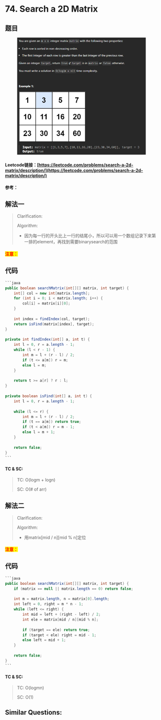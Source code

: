 # 74. Search a 2D Matrix

## 题目

<figure><img src=".gitbook/assets/image.png" alt=""><figcaption></figcaption></figure>

#### Leetcode链接：[https://leetcode.com/problems/search-a-2d-matrix/description/](https://leetcode.com/problems/search-a-2d-matrix/description/)

#### 参考：

## 解法一

> Clarification:&#x20;
>
> Algorithm:&#x20;
>
> * 因为每一行的开头比上一行的结尾小，所以可以用一个数组记录下来第一排的element，再找到需要binarysearch的范围

#### <mark style="color:red;">注意：</mark>

## 代码

````java
```java
public boolean searchMatrix(int[][] matrix, int target) {
    int[] col = new int[matrix.length];
    for (int i = 0; i < matrix.length; i++) {
        col[i] = matrix[i][0];
    }

    int index = findIndex(col, target);
    return isFind(matrix[index], target);
}

private int findIndex(int[] a, int t) {
    int l = 0, r = a.length - 1;
    while (l < r - 1) {
        int m = l + (r - l) / 2;
        if (t <= a[m]) r = m;
        else l = m;
    }

    return t >= a[r] ? r : l;
}

private boolean isFind(int[] a, int t) {
    int l = 0, r = a.length - 1;

    while (l <= r) {
        int m = l + (r - l) / 2;
        if (t == a[m]) return true;
        if (t < a[m]) r = m - 1;
        else l = m + 1;
    }

    return false;
}
```
````

#### TC & SC:&#x20;

> TC: O(logm + logn)
>
> SC: O(# of arr)

## 解法二

> Clarification:&#x20;
>
> Algorithm:&#x20;
>
> * 用matrix\[mid / n]\[mid % n]定位

#### <mark style="color:red;">注意：</mark>

## 代码

````java
```java
public boolean searchMatrix(int[][] matrix, int target) {
    if (matrix == null || matrix.length == 0) return false;

    int m = matrix.length, n = matrix[0].length;
    int left = 0, right = m * n - 1;
    while (left <= right) {
        int mid = left + (right - left) / 2;
        int ele = matrix[mid / n][mid % n];
        
        if (target == ele) return true;
        if (target < ele) right = mid - 1;
        else left = mid + 1;
    }

    return false;
}
```
````

#### TC & SC:&#x20;

> TC: O(logmn)
>
> SC: O(1)

## **Similar Questions:**&#x20;
